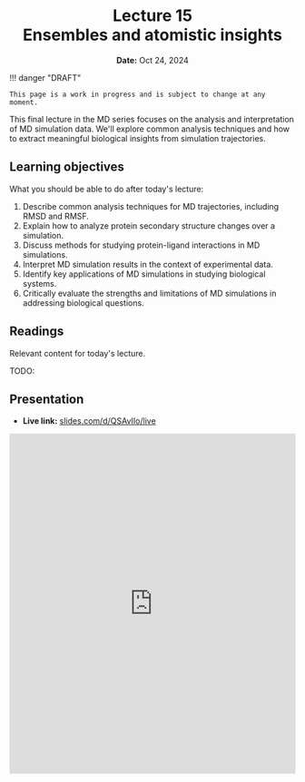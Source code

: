 <h1 align="center">
<b>Lecture 15</b><br>
Ensembles and atomistic insights
</h1>
<p align="center">
<b>Date:</b> Oct 24, 2024
</p>

!!! danger "DRAFT"

    This page is a work in progress and is subject to change at any moment.

This final lecture in the MD series focuses on the analysis and interpretation of MD simulation data.
We'll explore common analysis techniques and how to extract meaningful biological insights from simulation trajectories.

## Learning objectives

What you should be able to do after today's lecture:

1.  Describe common analysis techniques for MD trajectories, including RMSD and RMSF.
2.  Explain how to analyze protein secondary structure changes over a simulation.
3.  Discuss methods for studying protein-ligand interactions in MD simulations.
4.  Interpret MD simulation results in the context of experimental data.
5.  Identify key applications of MD simulations in studying biological systems.
6.  Critically evaluate the strengths and limitations of MD simulations in addressing biological questions.

## Readings

Relevant content for today's lecture.

TODO:

## Presentation

<!-- -   **View:** [slides.com/aalexmmaldonado/biosc1540-l15](https://slides.com/aalexmmaldonado/biosc1540-l15) -->
-   **Live link:** [slides.com/d/QSAvIIo/live](https://slides.com/d/QSAvIIo/live)
<!-- -   **Download:** [biosc1540-l15.pdf](/lectures/15/biosc1540-l15.pdf) -->

<iframe src="https://slides.com/aalexmmaldonado/biosc1540-l15/embed?byline=hidden&share=hidden" width="100%" height="600" title="BIOSC 1540: Lecture 15" scrolling="no" frameborder="0" webkitallowfullscreen mozallowfullscreen allowfullscreen></iframe>
